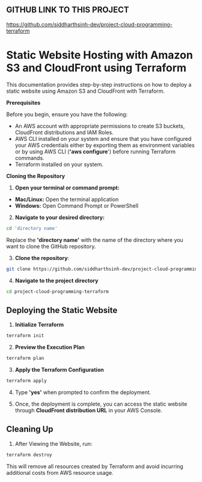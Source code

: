 ## GITHUB LINK TO THIS PROJECT
https://github.com/siddharthsinh-dev/project-cloud-programming-terraform

# Static Website Hosting with Amazon S3 and CloudFront using Terraform
This documentation provides step-by-step instructions on how to deploy a static website using Amazon S3 and CloudFront with Terraform.

**Prerequisites**

Before you begin, ensure you have the following:

* An AWS account with appropriate permissions to create S3 buckets, CloudFront distributions and IAM Roles.
* AWS CLI installed on your system and ensure that you have configured your AWS credentials either by exporting them as environment variables or by using AWS CLI (**'aws configure**') before running Terraform commands.
* Terraform installed on your system.

**Cloning the Repository**

1. **Open your terminal or command prompt:**
* **Mac/Linux:** Open the terminal application
* **Windows:** Open Command Prompt or PowerShell

2. **Navigate to your desired directory:**
```bash
cd 'directory name'
```
Replace the **'directory name'** with the name of the directory where you want to clone the GitHub repository.

3. **Clone the repository**:
```bash
git clone https://github.com/siddharthsinh-dev/project-cloud-programming-terraform.git
```

4. **Navigate to the project directory**
```bash
cd project-cloud-programming-terraform
```

## Deploying the Static Website

1. **Initialize Terraform**
```bash
terraform init
```

2. **Preview the Execution Plan**
```bash
terraform plan
```

3. **Apply the Terraform Configuration**
```bash
terraform apply
```

4. Type **'yes'** when prompted to confirm the deployment.

5. Once, the deployment is complete, you can access the static website through **CloudFront distribution URL** in your AWS Console.

## Cleaning Up

1. After Viewing the Website, run:
```bash
terraform destroy
```
This will remove all resources created by Terraform and avoid incurring additional costs from AWS resource usage.

